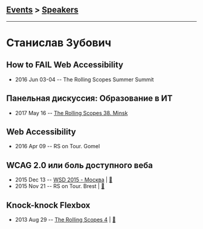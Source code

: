 ## [Events](../README.md) > [Speakers](../speakers.md)
---

# Станислав Зубович

## How to FAIL Web Accessibility
- 2016 Jun 03-04 -- The Rolling Scopes Summer Summit    
## Панельная дискуссия: Образование в ИТ
- 2017 May 16 -- [The Rolling Scopes 38. Minsk](https://www.youtube.com/watch?v=pgyoeqaNIzQ)    
## Web Accessibility
- 2016 Apr 09 -- RS on Tour. Gomel    
## WCAG 2.0 или боль доступного веба
- 2015 Dec 13 -- [WSD 2015 - Москва](https://www.youtube.com/watch?v=ETw8uUr6Q7g)  | [:notebook:](https://wsd.events/2015/12/13/pres/wcag-pain/)  
- 2015 Nov 21 -- RS on Tour. Brest  | [:notebook:](http://stanislauzubovich.github.io/WCAG/)  
## Knock-knock Flexbox
- 2013 Aug 29 -- [The Rolling Scopes 4](https://www.youtube.com/watch?v=yRrWlgiAxcE)  | [:notebook:](http://rolling-scopes.github.io/slides/rs4/Flexbox)  
